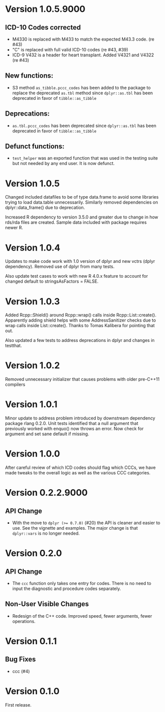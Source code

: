 # Version 1.0.5.9000

## ICD-10 Codes corrected

* M4330 is replaced with M433 to match the expected M43.3 code. (re #43)
* "C" is replaced with full valid ICD-10 codes (re #43, #39)
* ICD-9 V432 is a header for heart transplant.  Added V4321 and V4322 (re #43)

## New functions:
* S3 method `as_tibble.pccc_codes` has been added to the package to replace the
  deprecated `as.tbl` method since `dplyr::as.tbl` has been deprecated in favor
  of `tibble::as_tibble`

## Deprecations:
* `as.tbl.pccc_codes` has been deprecated since `dplyr::as.tbl` has been
  deprecated in favor of `tibble::as_tibble`

## Defunct functions:
* `test_helper` was an exported function that was used in the testing suite but
  not needed by any end user.  It is now defunct.

# Version 1.0.5

Changed included datafiles to be of type data.frame to avoid some libraries trying to load data.table unnecessarily. Similarly removed dependencies on dplyr::data_frame() due to deprecation.

Increased R dependency to version 3.5.0 and greater due to change in how rds/rda files are created. Sample data included with package requires newer R.

# Version 1.0.4

Updates to make code work with 1.0 version of dplyr and new vctrs (dplyr dependency). Removed use of dplyr from many tests.

Also update test cases to work with new R 4.0.x feature to account for changed default to stringsAsFactors = FALSE.

# Version 1.0.3

Added Rcpp::Shield<SEXP>() around Rcpp::wrap() calls inside Rcpp::List::create(). Apparently adding shield helps with some AddressSanitizer checks due to wrap calls inside List::create(). Thanks to Tomas Kalibera for pointing that out.

Also updated a few tests to address deprecations in dplyr and changes in testthat.

# Version 1.0.2

Removed unnecessary initializer that causes problems with older pre-C++11 compilers

# Version 1.0.1

Minor update to address problem introduced by downstream dependency package rlang 0.2.0. Unit tests identified that a null argument that previously worked with enquo() now throws an error. Now check for argument and set sane default if missing.

# Version 1.0.0

After careful review of which ICD codes should flag which CCCs, we have made tweaks to the overall logic as well as the various CCC categories.

# Version 0.2.2.9000

## API Change
* With the move to `dplyr (>= 0.7.0)` (#20) the API is cleaner and easier to
  use.  See the vignette and examples.  The major change is that `dplyr::vars`
  is no longer needed.

# Version 0.2.0

## API Change
* The `ccc` function only takes one entry for codes.  There is no need to input
  the diagnostic and procedure codes separately.

## Non-User Visible Changes
* Redesign of the C++ code.  Improved speed, fewer arguments, fewer operations.

# Version 0.1.1

## Bug Fixes

* ccc (#4)

# Version 0.1.0
First release.
